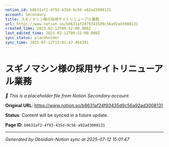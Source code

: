 ```yaml
---
notion_id: b8631af2-4f93-435d-9c56-a92ad3008131
account: Secondary
title: スギノマシン様の採用サイトリニューアル業務
url: https://www.notion.so/b8631af24f93435d9c56a92ad3008131
created_time: 2023-02-12T00:52:00.000Z
last_edited_time: 2023-02-12T00:52:00.000Z
sync_status: placeholder
sync_time: 2025-07-12T15:01:47.464391
---
```


# スギノマシン様の採用サイトリニューアル業務

*🔄 This is a placeholder file from Notion Secondary account.*

**Original URL**: https://www.notion.so/b8631af24f93435d9c56a92ad3008131

**Status**: Content will be synced in a future update.

**Page ID**: `b8631af2-4f93-435d-9c56-a92ad3008131`

---

*Generated by Obsidian-Notion sync at 2025-07-12 15:01:47*
